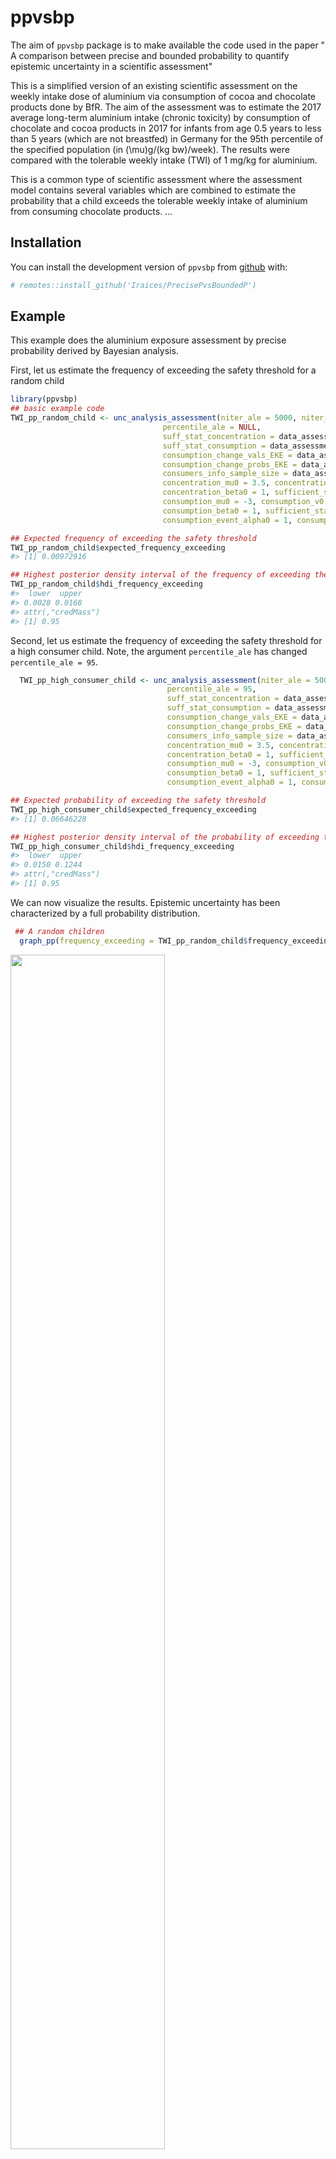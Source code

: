 
<!-- README.md is generated from README.Rmd. Please edit that file -->

# ppvsbp

<!-- badges: start -->

<!-- badges: end -->

The aim of `ppvsbp` package is to make available the code used in the
paper " A comparison between precise and bounded probability to quantify
epistemic uncertainty in a scientific assessment"

This is a simplified version of an existing scientific assessment on the
weekly intake dose of aluminium via consumption of cocoa and chocolate
products done by BfR. The aim of the assessment was to estimate the 2017
average long-term aluminium intake (chronic toxicity) by consumption of
chocolate and cocoa products in 2017 for infants from age 0.5 years to
less than 5 years (which are not breastfed) in Germany for the 95th
percentile of the specified population (in \(\mu\)g/(kg bw)/week). The
results were compared with the tolerable weekly intake (TWI) of 1 mg/kg
for aluminium.

This is a common type of scientific assessment where the assessment
model contains several variables which are combined to estimate the
probability that a child exceeds the tolerable weekly intake of
aluminium from consuming chocolate products. …

## Installation

You can install the development version of `ppvsbp` from
[github](https://github.com/Iraices/PrecisePvsBoundedP) with:

``` r
# remotes::install_github('Iraices/PrecisePvsBoundedP')
```

## Example

This example does the aluminium exposure assessment by precise
probability derived by Bayesian analysis.

First, let us estimate the frequency of exceeding the safety threshold
for a random child

``` r
library(ppvsbp)
## basic example code
TWI_pp_random_child <- unc_analysis_assessment(niter_ale = 5000, niter_epi = 5000, threshold = 1,
                                  percentile_ale = NULL,
                                  suff_stat_concentration = data_assessment$log_concentration_ss_data,
                                  suff_stat_consumption = data_assessment$log_consumption_ss_data,
                                  consumption_change_vals_EKE = data_assessment$change_cons$vals,
                                  consumption_change_probs_EKE = data_assessment$change_cons$probs/100,
                                  consumers_info_sample_size = data_assessment$consumers_info_sample_size,
                                  concentration_mu0 = 3.5, concentration_v0 = 5, concentration_alpha0 = 1,
                                  concentration_beta0 = 1, sufficient_statistics_concentration = TRUE,
                                  consumption_mu0 = -3, consumption_v0 = 5, consumption_alpha0 = 1,
                                  consumption_beta0 = 1, sufficient_statistics_consumption = TRUE,
                                  consumption_event_alpha0 = 1, consumption_event_beta0 = 1)

## Expected frequency of exceeding the safety threshold
TWI_pp_random_child$expected_frequency_exceeding
#> [1] 0.00972916

## Highest posterior density interval of the frequency of exceeding the safety threshold
TWI_pp_random_child$hdi_frequency_exceeding
#>  lower  upper 
#> 0.0028 0.0168 
#> attr(,"credMass")
#> [1] 0.95
```

Second, let us estimate the frequency of exceeding the safety threshold
for a high consumer child. Note, the argument `percentile_ale` has
changed `percentile_ale = 95`.

``` r
  TWI_pp_high_consumer_child <- unc_analysis_assessment(niter_ale = 5000, niter_epi = 5000, threshold = 1,
                                   percentile_ale = 95,
                                   suff_stat_concentration = data_assessment$log_concentration_ss_data,
                                   suff_stat_consumption = data_assessment$log_consumption_ss_data,
                                   consumption_change_vals_EKE = data_assessment$change_cons$vals,
                                   consumption_change_probs_EKE = data_assessment$change_cons$probs/100,
                                   consumers_info_sample_size = data_assessment$consumers_info_sample_size,
                                   concentration_mu0 = 3.5, concentration_v0 = 5, concentration_alpha0 = 1,
                                   concentration_beta0 = 1, sufficient_statistics_concentration = TRUE,
                                   consumption_mu0 = -3, consumption_v0 = 5, consumption_alpha0 = 1,
                                   consumption_beta0 = 1, sufficient_statistics_consumption = TRUE,
                                   consumption_event_alpha0 = 1, consumption_event_beta0 = 1)

## Expected probability of exceeding the safety threshold
TWI_pp_high_consumer_child$expected_frequency_exceeding
#> [1] 0.06646228

## Highest posterior density interval of the probability of exceeding the safety threshold
TWI_pp_high_consumer_child$hdi_frequency_exceeding
#>  lower  upper 
#> 0.0150 0.1244 
#> attr(,"credMass")
#> [1] 0.95
```

We can now visualize the results. Epistemic uncertainty has been
characterized by a full probability distribution.

``` r
 ## A random children
  graph_pp(frequency_exceeding = TWI_pp_random_child$frequency_exceeding)
```

<img src="man/figures/README-fig1-1.png" width="70%" />

``` r
    
 ## A high consumer child
  graph_pp(frequency_exceeding = TWI_pp_high_consumer_child$frequency_exceeding)
```

<img src="man/figures/README-fig1-2.png" width="70%" />

``` r
 ## both graphs
 graph_pp_both(frequency_exceeding_random_child = TWI_pp_random_child$frequency_exceeding, 
               frequency_exceeding_high_consumer_child = TWI_pp_high_consumer_child$frequency_exceeding)
```

<img src="man/figures/README-fig2-1.png" width="85%" /> Now, let us
estimate the frequency of exceeding the safety threshold by bounded
probability derived by robust Bayesian analysis.

First, let us consider the case of a random child

``` r
  ## A random child
  lower_bound_random_child <- bound_frequency_exceeding_bp(obj_func_bp = obj_func_bp, maximize = FALSE, 
                                            lower_parameters  = c(1, -5, -20), 
                                            upper_parameters  = c(6, 1, -10),
                                            niter_ale = 1000, niter_epi = 1000, threshold = 1, percentile_ale = NULL,
                                            suff_stat_concentration = data_assessment$log_concentration_ss_data,
                                            suff_stat_consumption = data_assessment$log_consumption_ss_data,
                                            consumption_change_vals_EKE = c(-15, 7.5), 
                                            consumption_change_probs_EKE = c(0.25, 0.75),
                                            consumers_info_sample_size = data_assessment$consumers_info_sample_size,
                                            concentration_mu0 = 2.75,
                                            concentration_v0 = 5, concentration_alpha0 = 1, concentration_beta0 = 1, 
                                            sufficient_statistics_concentration = TRUE,
                                            consumption_mu0 = -2.5,
                                            consumption_v0 = 5, consumption_alpha0 = 1, consumption_beta0 = 1, 
                                            sufficient_statistics_consumption = TRUE,
                                            consumption_event_alpha0 = 1, consumption_event_beta0 = 1)
  

  
  ## A random child
  upper_bound_random_child <- bound_frequency_exceeding_bp(obj_func_bp = obj_func_bp, maximize = TRUE, 
                                           lower_parameters  = c(1, -5, -20), 
                                           upper_parameters  = c(6, 1, -10),
                                           niter_ale = 1000, niter_epi = 1000, threshold = 1, 
                                           percentile_ale = NULL,
                                           suff_stat_concentration = data_assessment$log_concentration_ss_data,
                                           suff_stat_consumption = data_assessment$log_consumption_ss_data,
                                           consumption_change_vals_EKE = c(-15, 7.5), 
                                           consumption_change_probs_EKE = c(0.25, 0.75),
                                           consumers_info_sample_size = data_assessment$consumers_info_sample_size,
                                           concentration_mu0 = 2.75,
                                           concentration_v0 = 5, concentration_alpha0 = 1, concentration_beta0 = 1, 
                                           sufficient_statistics_concentration = TRUE,
                                           consumption_mu0 = -2.5,
                                           consumption_v0 = 5, consumption_alpha0 = 1, consumption_beta0 = 1, 
                                           sufficient_statistics_consumption = TRUE,
                                           consumption_event_alpha0 = 1, consumption_event_beta0 = 1)
  
```

Now, let us consider the case of a high consumer child.

``` r
  ## A high consumer child
  lower_bound_high_consumer_child <- bound_frequency_exceeding_bp(obj_func_bp = obj_func_bp, maximize = FALSE, 
                                                   lower_parameters  = c(1, -5, -20), 
                                                   upper_parameters  = c(6, 1, -10),
                                                   niter_ale = 1000, niter_epi = 1000, threshold = 1, 
                                                   percentile_ale = 95,
                                                   suff_stat_concentration = data_assessment$log_concentration_ss_data,
                                                   suff_stat_consumption = data_assessment$log_consumption_ss_data,
                                                   consumption_change_vals_EKE = c(-15, 7.5), 
                                                   consumption_change_probs_EKE = c(0.25, 0.75),
                                                   consumers_info_sample_size = data_assessment$consumers_info_sample_size,
                                                   concentration_mu0 = 2.75,
                                                   concentration_v0 = 5, concentration_alpha0 = 1, 
                                                   concentration_beta0 = 1, 
                                                   sufficient_statistics_concentration = TRUE,
                                                   consumption_mu0 = -2.5,
                                                   consumption_v0 = 5, consumption_alpha0 = 1, consumption_beta0 = 1, 
                                                   sufficient_statistics_consumption = TRUE,
                                                   consumption_event_alpha0 = 1, consumption_event_beta0 = 1)
  
  
  
   ## A high consumer child
  upper_bound_high_consumer_child <- bound_frequency_exceeding_bp(obj_func_bp = obj_func_bp, maximize = TRUE, 
                                                    lower_parameters  = c(1, -5, -20), 
                                                    upper_parameters  = c(6, 1, -10),
                                                    niter_ale = 1000, niter_epi = 1000, threshold = 1, 
                                                    percentile_ale = 95,
                                                    suff_stat_concentration = data_assessment$log_concentration_ss_data,
                                                    suff_stat_consumption = data_assessment$log_consumption_ss_data,
                                                    consumption_change_vals_EKE = c(-15, 7.5), 
                                                    consumption_change_probs_EKE = c(0.25, 0.75),
                                                    consumers_info_sample_size = data_assessment$consumers_info_sample_size,
                                                    concentration_mu0 = 2.75,
                                                    concentration_v0 = 5, concentration_alpha0 = 1, 
                                                    concentration_beta0 = 1, 
                                                    sufficient_statistics_concentration = TRUE,
                                                    consumption_mu0 = -2.5,
                                                    consumption_v0 = 5, consumption_alpha0 = 1, consumption_beta0 = 1, 
                                                    sufficient_statistics_consumption = TRUE,
                                                    consumption_event_alpha0 = 1, consumption_event_beta0 = 1)
```

In the case of bounded probability derived by robust Bayesian analysis,
epistemic uncertainty has been characterized by a probabilty box. The
results of both cases can be visualized individualy or together.

Individual cases (a random child and a high consumer child)

``` r
 ## All children
 graph_bp(lower_points = lower_bound_random_child$opt_freq$frequency_exceeding, 
          upper_points = upper_bound_random_child$opt_freq$frequency_exceeding)
```

<img src="man/figures/README-fig3-1.png" width="70%" />

``` r
    
 ## A high consumer child
 graph_bp(lower_points = lower_bound_high_consumer_child$opt_freq$frequency_exceeding, 
          upper_points = upper_bound_high_consumer_child$opt_freq$frequency_exceeding)
```

<img src="man/figures/README-fig3-2.png" width="70%" />

Both cases together (a random child and a high consumer child)

``` r
 ## Both graphs
  graph_bp_both(lower_points_random_child = lower_bound_random_child$opt_freq$frequency_exceeding, 
                upper_points_random_child = upper_bound_random_child$opt_freq$frequency_exceeding,
                lower_points_high_consumer_child = lower_bound_high_consumer_child$opt_freq$frequency_exceeding, 
                upper_points_high_consumer_child = upper_bound_high_consumer_child$opt_freq$frequency_exceeding)
```

<img src="man/figures/README-fig4-1.png" width="70%" />

As an example: Let us assume that a decision maker wants to know if the
frequency of exceeding the safety threshold is low. Let us set 0.05, as
an acceptable level of frequency of exceeding.

Thus, the decision maker is interested in \(P(h > 0.05)\) is low.

In the precise probability case, the probability that the frequency of
exceeding the safety threshold of a random child exceeds the acceptable
level is

\[P(h >= 0.05) = 1 - P(h <= 0.05) = \text{prob}\]

``` r

index =  which(sort(TWI_pp_random_child$frequency_exceeding)>= 0.05)[1]

val <- function(index, frequency_exceeding){
  if(is.na(index)){
  bound <- 0
  }
  else{
  bound <- 1 - index / length(frequency_exceeding)
  }
  bound
}

prob = val(index = index, frequency_exceeding = TWI_pp_random_child$frequency_exceeding)
prob
#> [1] 0
```

In the bounded probability case, the probability that the frequency of
exceeding the safety threshold of a random child exceeds the acceptable
level is

\(P(h >= 0.05) = 1 - P(h <= 0.05)\)

\(lower_bound <= 1 - P(h <= 0.05) <= upper_bound\)

``` r

index_lower <- which(sort(lower_bound_random_child$opt_freq$frequency_exceeding)>= 0.05)[1]
index_upper <- which(sort(upper_bound_random_child$opt_freq$frequency_exceeding)>= 0.05)[1] 

lower_bound = val(index = index_lower, frequency_exceeding = lower_bound_random_child$opt_freq$frequency_exceeding)
upper_bound = val(index = index_upper, frequency_exceeding = upper_bound_random_child$opt_freq$frequency_exceeding)

lower_bound
#> [1] 0
upper_bound
#> [1] 0.685
```
